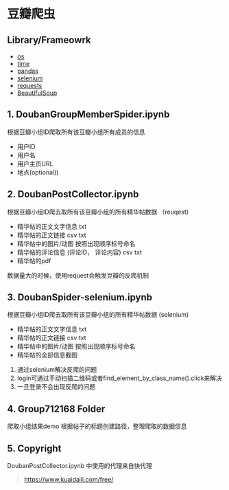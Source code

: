 # **豆瓣爬虫**
## Library/Frameowrk
* [os](https://docs.python.org/3/library/os.html)
* [time](https://docs.python.org/3/library/time.html)
* [pandas](https://pandas.pydata.org/docs/user_guide/index.html)       
* [selenium](https://selenium-python.readthedocs.io/)  
* [requests](https://docs.python-requests.org/en/latest/)
* [BeautifulSoup](https://www.crummy.com/software/BeautifulSoup/bs4/doc/)     
                                                                                                                                    
## **1. DoubanGroupMemberSpider.ipynb**
根据豆瓣小组ID爬取所有该豆瓣小组所有成员的信息 
* 用户ID
* 用户名
* 用户主页URL
* 地点(optional))


## **2. DoubanPostCollector.ipynb**
根据豆瓣小组ID爬去取所有该豆瓣小组的所有精华帖数据 （reuqest)
* 精华帖的正文文字信息 txt
* 精华帖的正文链接 csv txt
* 精华帖中的图片/动图 按照出现顺序标号命名
* 精华帖的评论信息 (评论ID， 评论内容) csv txt
* 精华帖的pdf

数据量大的时候，使用request会触发豆瓣的反爬机制


## **3. DoubanSpider-selenium.ipynb**
根据豆瓣小组ID爬去取所有该豆瓣小组的所有精华帖数据 (selenium)
* 精华帖的正文文字信息 txt
* 精华帖的正文链接 csv txt
* 精华帖中的图片/动图 按照出现顺序标号命名
* 精华帖的全部信息截图

1. 通过selenium解决反爬的问题
2. login可通过手动扫描二维码或者find_element_by_class_name().click来解决
3. 一旦登录不会出现反爬的问题


## **4. Group712168 Folder**
爬取小组结果demo
根据帖子的标题创建路径，整理爬取的数据信息

## **5. Copyright**
DoubanPostCollector.ipynb 中使用的代理来自快代理
> https://www.kuaidaili.com/free/

